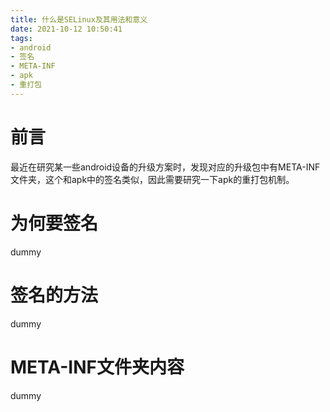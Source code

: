 ```yaml
---
title: 什么是SELinux及其用法和意义
date: 2021-10-12 10:50:41
tags:
- android
- 签名 
- META-INF
- apk
- 重打包
---
```


# 前言
最近在研究某一些android设备的升级方案时，发现对应的升级包中有META-INF文件夹，这个和apk中的签名类似，因此需要研究一下apk的重打包机制。

<!--more-->

# 为何要签名
dummy

# 签名的方法
dummy

# META-INF文件夹内容
dummy


